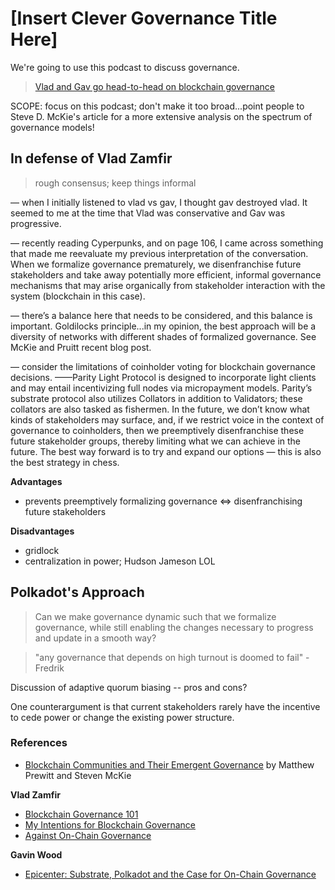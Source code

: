 # [Insert Clever Governance Title Here]

We're going to use this podcast to discuss governance. 

> [Vlad and Gav go head-to-head on blockchain governance](https://www.zeroknowledge.fm/52)

SCOPE: focus on this podcast; don't make it too broad...point people to Steve D. McKie's article for a more extensive analysis on the spectrum of governance models!

## In defense of Vlad Zamfir

> rough consensus; keep things informal

— when I initially listened to vlad vs gav, I thought gav destroyed vlad. It seemed to me at the time that Vlad was conservative and Gav was progressive.

— recently reading Cyperpunks, and on page 106, I came across something that made me reevaluate my previous interpretation of the conversation. When we formalize governance prematurely, we disenfranchise future stakeholders and take away potentially more efficient, informal governance mechanisms that may arise organically from stakeholder interaction with the system (blockchain in this case).

— there’s a balance here that needs to be considered, and this balance is important. Goldilocks principle...in my opinion, the best approach will be a diversity of networks with different shades of formalized governance. See McKie and Pruitt recent blog post.

— consider the limitations of coinholder voting for blockchain governance decisions.
——Parity Light Protocol is designed to incorporate light clients and may entail incentivizing full nodes via micropayment models. Parity’s substrate protocol also utilizes Collators in addition to Validators; these collators are also tasked as fishermen. In the future, we don’t know what kinds of stakeholders may surface, and, if we restrict voice in the context of governance to coinholders, then we preemptively disenfranchise these future stakeholder groups, thereby limiting what we can achieve in the future. The best way forward is to try and expand our options — this is also the best strategy in chess.

**Advantages**
* prevents preemptively formalizing governance <=> disenfranchising future stakeholders

**Disadvantages**
* gridlock
* centralization in power; Hudson Jameson LOL

## Polkadot's Approach

> Can we make governance dynamic such that we formalize governance, while still enabling the changes necessary to progress and update in a smooth way? 

> "any governance that depends on high turnout is doomed to fail" - Fredrik

Discussion of adaptive quorum biasing -- pros and cons?

One counterargument is that current stakeholders rarely have the incentive to cede power or change the existing power structure.

### References
* [Blockchain Communities and Their Emergent Governance](https://medium.com/amentum/blockchain-communities-and-their-emergent-governance-cfe5627dcf52) by Matthew Prewitt and Steven McKie

**Vlad Zamfir**
* [Blockchain Governance 101](https://blog.goodaudience.com/blockchain-governance-101-eea5201d7992)
* [My Intentions for Blockchain Governance](https://medium.com/@Vlad_Zamfir/my-intentions-for-blockchain-governance-801d19d378e5)
* [Against On-Chain Governance](https://medium.com/@Vlad_Zamfir/against-on-chain-governance-a4ceacd040ca)

**Gavin Wood**
* [Epicenter: Substrate, Polkadot and the Case for On-Chain Governance](https://www.youtube.com/watch?v=eP4mT19S_jg)